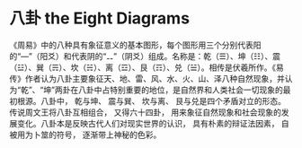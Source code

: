 # 八卦 the Eight Diagrams

《周易》中的八种具有象征意义的基本图形，每个图形用三个分别代表阳的“—”（阳爻）和代表阴的“⚋”（阴爻）组成。名称是：乾（☰）、坤（☷）、震（☳）、巽（☴）、坎（☵）、离（☲）、艮（☶）、兑（☱）。相传是伏羲所作。《易传》作者认为八卦主要象征天、地、雷、风、水、火、山、泽八种自然现象，并认为“乾”、“坤”两卦在八卦中占特别重要的地位，是自然界和人类社会一切现象的最初根源。八卦中， 乾与坤、 震与巽、 坎与离、 艮与兑是四个矛盾对立的形态。传说周文王将八卦互相组合， 又得六十四卦， 用来象征自然现象和社会现象的发展变化。八卦本是反映古代人们对现实世界的认识， 具有朴素的辩证法因素， 自被用为卜筮的符号， 逐渐带上神秘的色彩。
